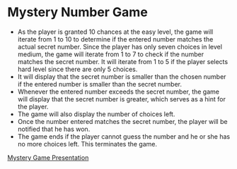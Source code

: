 # Mystery Number Game
<ul>
<li>As the player is granted 10 chances at the easy level, the game will iterate from 1 to 10 to determine if the entered number matches the actual secret number. Since the player has only seven choices in level medium, the game will iterate from 1 to 7 to check if the number matches the secret number. 
It will iterate from 1 to 5 if the player selects hard level since there are only 5 choices.</li>
<li>It will display that the secret number is smaller than the chosen number if the entered number is smaller than the secret number.</li>
<li>Whenever the entered number exceeds the secret number, the game will display that the secret number is greater, which serves as a hint for the player.</li>
<li>The game will also display the number of choices left. </li>
<li>Once the number entered matches the secret number, the player will be notified that he has won. </li>
<li>The game ends if the player cannot guess the number and he or she has no more choices left. This terminates the game. </li>
</ul>
<a href="https://www.canva.com/design/DAFenH2kgl4/ic3ZTD0uT9sRPseBOTKgOg/view?utm_content=DAFenH2kgl4&utm_campaign=designshare&utm_medium=link&utm_source=publishsharelink" target="_blank" rel="noopener noreferrer">Mystery Game Presentation</a>